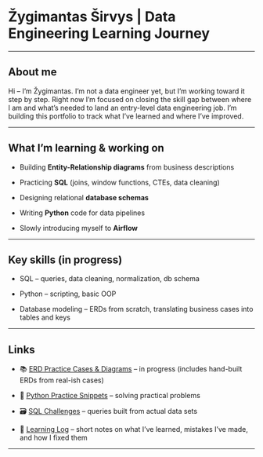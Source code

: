 # Žygimantas Širvys | Data Engineering Learning Journey

---

## About me

Hi – I’m Žygimantas. I’m not a data engineer yet, but I’m working toward it step by step. 
Right now I’m focused on closing the skill gap between where I am and what’s needed to land an entry-level data engineering job. I’m building this portfolio to track what I’ve learned and where I’ve improved.

---

## What I’m learning & working on

- Building **Entity-Relationship diagrams** from business descriptions

- Practicing **SQL** (joins, window functions, CTEs, data cleaning)

- Designing relational **database schemas**

- Writing **Python** code for data pipelines

- Slowly introducing myself to **Airflow**

---

## Key skills (in progress)

-  SQL – queries, data cleaning, normalization, db schema

-  Python – scripting, basic OOP

-  Database modeling – ERDs from scratch, translating business cases into tables and keys

---

## Links

- 📚 [ERD Practice Cases & Diagrams](#) – in progress (includes hand-built ERDs from real-ish cases)

- 🐍 [Python Practice Snippets](#) – solving practical problems

- 🗃️ [SQL Challenges](#) – queries built from actual data sets

- 📝 [Learning Log](/Data-Engineering-Learning/learning-log) – short notes on what I’ve learned, mistakes I’ve made, and how I fixed them


---
